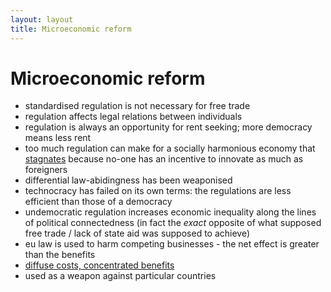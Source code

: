 ```yaml
---
layout: layout
title: Microeconomic reform
---
```


Microeconomic reform
====================

* standardised regulation is not necessary for free trade
* regulation affects legal relations between individuals
* regulation is always an opportunity for rent seeking; more democracy means less rent
* too much regulation can make for a socially harmonious economy that [stagnates](micro-stagnation.html) because no-one has an incentive to innovate as much as foreigners 
* differential law-abidingness has been weaponised
* technocracy has failed on its own terms: the regulations are less efficient than those of a democracy
* undemocratic regulation increases economic inequality along the lines of political connectedness (in fact the *exact* opposite of what supposed free trade / lack of state aid was supposed to achieve)
* eu law is used to harm competing businesses - the net effect is greater than the benefits
* [diffuse costs, concentrated benefits](http://en.wikipedia.org/wiki/Concentrated_benefits_and_diffuse_costs#interests)
* used as a weapon against particular countries
